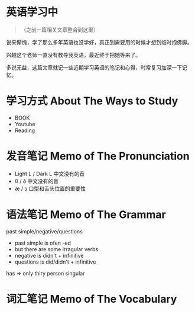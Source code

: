 # 英语学习中

> （之前一篇相关文章整合到这里）

说来惭愧，学了那么多年英语也没学好，真正到需要用的时候才想到临时抱佛脚。

兴趣这个老师一直没有教导我英语，最近终于把她等来了。

多说无益，这篇文章就记一些近期学习英语的笔记和心得，时常复习加深一下记忆。

# 学习方式 About The Ways to Study

* BOOK
* Youtube
* Reading

# 发音笔记 Memo of The Pronunciation

* Light L / Dark L 中文没有的音
* θ / ð 中文没有的音
* æ / ɔ 口型和舌头位置的重要性

# 语法笔记 Memo of The Grammar

past simple/negative/questions
* past simple is ofen -ed
* but there are some irragular verbs
* negative is didn't + infinitive
* questions is did/didn't + infinitive 

has => only thiry person singular

# 词汇笔记 Memo of The Vocabulary
